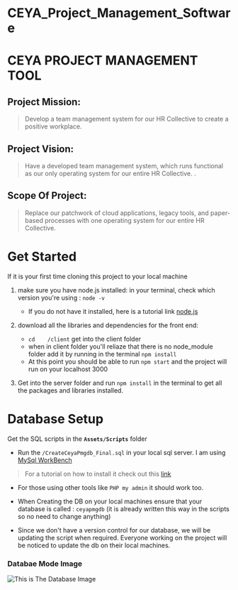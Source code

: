 # CEYA_Project_Management_Software


# CEYA PROJECT MANAGEMENT TOOL

## Project Mission:

>Develop a team management system for our HR Collective to create a positive workplace.

## Project Vision:

> Have a developed team management system, which runs functional as our only operating system for our entire HR Collective. .

## Scope Of Project:

>Replace our patchwork of cloud applications, legacy tools, and paper-based processes with one operating system for our entire HR Collective.

# Get Started

If it is your first time cloning this project to your local machine

1. make sure you have node.js installed: in your terminal, check which version you're using : `node -v`

   * If you do not have it installed, here is a tutorial link [node.js](https://nodejs.dev/download/)

2. download all the libraries and dependencies for the front end:
   
   * `cd    /client` get into the client folder
   * when in client folder you'll reliaze that there is no node_module folder add it by running in the terminal `npm install`
   * At this point you should be able to run `npm start` and the project will run on your localhost 3000

3. Get into the server folder and run `npm install` in the terminal to get all the packages and libraries installed.
   
# Database Setup


Get the SQL scripts in the **`Assets/Scripts`** folder

* Run the `/CreateCeyaPmgdb_Final.sql` in your local sql server. I am using [MySql WorkBench](https://dev.mysql.com/downloads/workbench/)
> For a tutorial on how to install it check out this [link](https://www.youtube.com/watch?v=u96rVINbAUI&t=3s)

* For those using other tools like `PHP my admin` it should work too.
  
*  When Creating the DB on your local machines ensure that your database is called : `ceyapmgdb` (it is already written this way in the scripts so no need to change anything)
  
* Since we don't have a version control for our database, we will be updating the script when required. Everyone working on the project will be noticed to update the db on their local machines.


### Databae Mode Image

![This is The Database Image](https://raw.githubusercontent.com/RandyKoziol/CEYA_Project_Management_Software/master/Assets/DatabaseModel/DB_Mode%20V1.png "Database Images")

